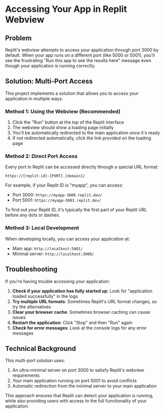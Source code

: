 # Accessing Your App in Replit Webview

## Problem

Replit's webview attempts to access your application through port 3000 by default. When your app runs on a different port (like 5000 or 5001), you'll see the frustrating "Run this app to see the results here" message even though your application is running correctly.

## Solution: Multi-Port Access

This project implements a solution that allows you to access your application in multiple ways:

### Method 1: Using the Webview (Recommended)

1. Click the "Run" button at the top of the Replit interface
2. The webview should show a loading page initially
3. You'll be automatically redirected to the main application once it's ready
4. If not redirected automatically, click the link provided on the loading page

### Method 2: Direct Port Access

Every port in Replit can be accessed directly through a special URL format:

```
https://[replit-id]-[PORT].[domain]/
```

For example, if your Replit ID is "myapp", you can access:
- Port 3000: `https://myapp-3000.replit.dev/`
- Port 5001: `https://myapp-5001.replit.dev/`

To find out your Replit ID, it's typically the first part of your Replit URL before any dots or dashes.

### Method 3: Local Development

When developing locally, you can access your application at:
- Main app: `http://localhost:5001/`
- Minimal server: `http://localhost:3000/`

## Troubleshooting

If you're having trouble accessing your application:

1. **Check if your application has fully started up**: Look for "application loaded successfully" in the logs
2. **Try multiple URL formats**: Sometimes Replit's URL format changes, so try the alternatives
3. **Clear your browser cache**: Sometimes browser caching can cause issues
4. **Restart the application**: Click "Stop" and then "Run" again
5. **Check for error messages**: Look at the console logs for any error messages

## Technical Background

This multi-port solution uses:

1. An ultra-minimal server on port 3000 to satisfy Replit's webview requirements
2. Your main application running on port 5001 to avoid conflicts
3. Automatic redirection from the minimal server to your main application

This approach ensures that Replit can detect your application is running, while also providing users with access to the full functionality of your application.